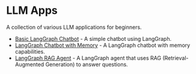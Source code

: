 # LLM Apps

 A collection of various LLM applications for beginners.
- [Basic LangGraph Chatbot](./Basic_LangGraph_Chatbot.ipynb) - A simple chatbot using LangGraph.
- [LangGraph Chatbot with Memory](./LangGraph_Chatbot_with_Memory.ipynb) - A LangGraph chatbot with memory capabilities.
- [LangGraph RAG Agent](./LangGraph_RAG_Agent.ipynb.ipynb) - A LangGraph agent that uses RAG (Retrieval-Augmented Generation) to answer questions.

